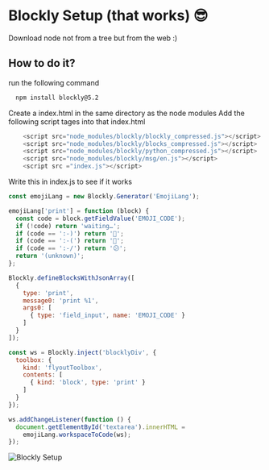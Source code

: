 
# Blockly Setup (that works) 😎

Download node not from a tree but from the web :)




## How to do it?

run the following command

```bash
  npm install blockly@5.2
```
Create a index.html in the same directory as the node modules
Add the following script tages into that index.html
```JavaScript 
    <script src="node_modules/blockly/blockly_compressed.js"></script>
    <script src="node_modules/blockly/blocks_compressed.js"></script>
    <script src="node_modules/blockly/python_compressed.js"></script>
    <script src="node_modules/blockly/msg/en.js"></script>
    <script src ="index.js"></script>
```
Write this in index.js to see if it works
```JavaScript 
const emojiLang = new Blockly.Generator('EmojiLang');

emojiLang['print'] = function (block) {
  const code = block.getFieldValue('EMOJI_CODE');
  if (!code) return 'waiting…';
  if (code == ':-)') return '🙂';
  if (code == ':-(') return '🙁';
  if (code == ':-/') return '😕';
  return '(unknown)';
};

Blockly.defineBlocksWithJsonArray([
  {
    type: 'print',
    message0: 'print %1',
    args0: [
      { type: 'field_input', name: 'EMOJI_CODE' }
    ]
  }
]);

const ws = Blockly.inject('blocklyDiv', {
  toolbox: {
    kind: 'flyoutToolbox',
    contents: [
      { kind: 'block', type: 'print' }
    ]
  }
});

ws.addChangeListener(function () {
  document.getElementById('textarea').innerHTML =
    emojiLang.workspaceToCode(ws);
});

```

![Blockly Setup](https://github.com/sokumon/TE-MiniPro-Logs/blob/main/blockly.png?raw=true)

